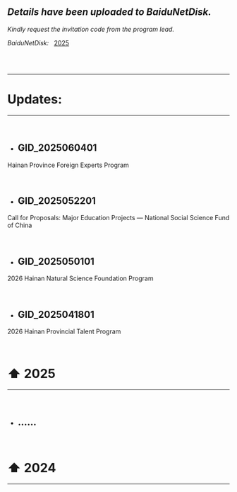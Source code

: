 <br>

## *Details have been uploaded to BaiduNetDisk.*

*Kindly request the invitation code from the program lead.*

*BaiduNetDisk:* &nbsp; [2025](https://pan.baidu.com/s/1G4tcjrjDohk6BQDTS79CYQ)

<br>
<br>

---

# Updates:

---

<br>

- ## GID_2025060401

Hainan Province Foreign Experts Program
  
<br>

- ## GID_2025052201

Call for Proposals: Major Education Projects — National Social Science Fund of China

<br>

- ## GID_2025050101

2026 Hainan Natural Science Foundation Program

<br>

- ## GID_2025041801

2026 Hainan Provincial Talent Program

<br>

# ⬆ 2025

---



<br>

- ## ......
<br>

# ⬆ 2024

---
